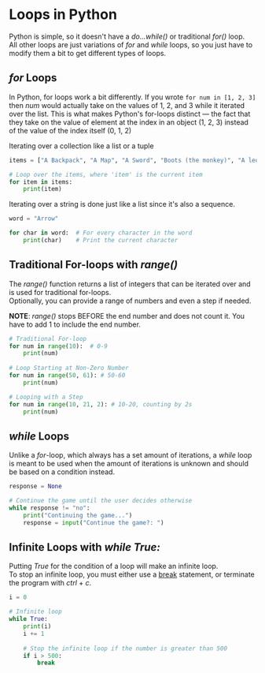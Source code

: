 # Loops in Python
Python is simple, so it doesn't have a _do...while()_ or traditional _for()_ loop. <br />
All other loops are just variations of _for_ and _while_ loops, so you just have to modify them a bit to get different types of loops.

## _for_ Loops
In Python, for loops work a bit differently. If you wrote `for num in [1, 2, 3]` then _num_ would actually take on the values of 1, 2, and 3 while it iterated over the list.
This is what makes Python's for-loops distinct — the fact that they take on the value of element at the index in an object (1, 2, 3) instead of the value of the index itself (0, 1, 2)

Iterating over a collection like a list or a tuple
```Python
items = ["A Backpack", "A Map", "A Sword", "Boots (the monkey)", "A leopard-print bookshelf (ew)"]

# Loop over the items, where 'item' is the current item
for item in items:
    print(item)
```

Iterating over a string is done just like a list since it's also a sequence.
```Python
word = "Arrow"

for char in word:  # For every character in the word
    print(char)    # Print the current character
```

## Traditional For-loops with _range()_
The _range()_ function returns a list of integers that can be iterated over and is used for traditional for-loops. <br />
Optionally, you can provide a range of numbers and even a step if needed.

**NOTE**: _range()_ stops BEFORE the end number and does not count it. You have to add 1 to include the end number.
```Python
# Traditional For-loop
for num in range(10):  # 0-9
    print(num)
    
# Loop Starting at Non-Zero Number
for num in range(50, 61): # 50-60
    print(num)

# Looping with a Step
for num in range(10, 21, 2): # 10-20, counting by 2s
    print(num)
```

## _while_ Loops
Unlike a _for_-loop, which always has a set amount of iterations, a _while_ loop is meant to be used when the amount of iterations is unknown and should be based
on a condition instead.

```Python
response = None

# Continue the game until the user decides otherwise
while response != "no":
    print("Continuing the game...")
    response = input("Continue the game?: ")
```

## Infinite Loops with _while True:_
Putting _True_ for the condition of a loop will make an infinite loop. <br />
To stop an infinite loop, you must either use a [break](https://www.programiz.com/python-programming/break-continue) statement, or terminate the program with _ctrl_ + _c_.

```Python
i = 0

# Infinite loop
while True:
    print(i)
    i += 1
    
    # Stop the infinite loop if the number is greater than 500
    if i > 500:
        break
```
